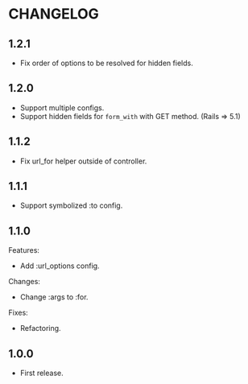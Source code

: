 # CHANGELOG

## 1.2.1

* Fix order of options to be resolved for hidden fields.

## 1.2.0

* Support multiple configs.
* Support hidden fields for `form_with` with GET method. (Rails => 5.1)

## 1.1.2

* Fix url_for helper outside of controller.

## 1.1.1

* Support symbolized :to config.

## 1.1.0

Features:

* Add :url_options config.

Changes:

* Change :args to :for.

Fixes:

* Refactoring.

## 1.0.0

* First release.
